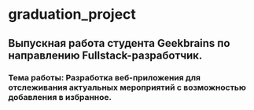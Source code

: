 # graduation_project
## Выпускная работа студента Geekbrains по направлению Fullstack-разработчик.
 ### Тема работы: Разработка веб-приложения для отслеживания актуальных мероприятий с возможностью добавления в избранное.